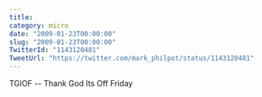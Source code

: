 ```yaml
---
title: 
category: micro
date: "2009-01-23T00:00:00"
slug: "2009-01-23T00:00:00"
TwitterId: "1143120481"
TweetUrl: "https://twitter.com/mark_philpot/status/1143120481"
---
```


TGIOF -- Thank God Its Off Friday
